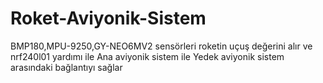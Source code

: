 # Roket-Aviyonik-Sistem
 BMP180,MPU-9250,GY-NEO6MV2 sensörleri roketin uçuş değerini alır  ve  nrf240l01 yardımı ile Ana aviyonik sistem ile  Yedek aviyonik sistem arasındaki bağlantıyı sağlar
